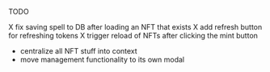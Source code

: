 TODO

X fix saving spell to DB after loading an NFT that exists
X add refresh button for refreshing tokens
X trigger reload of NFTs after clicking the mint button

- centralize all NFT stuff into context
- move management functionality to its own modal
